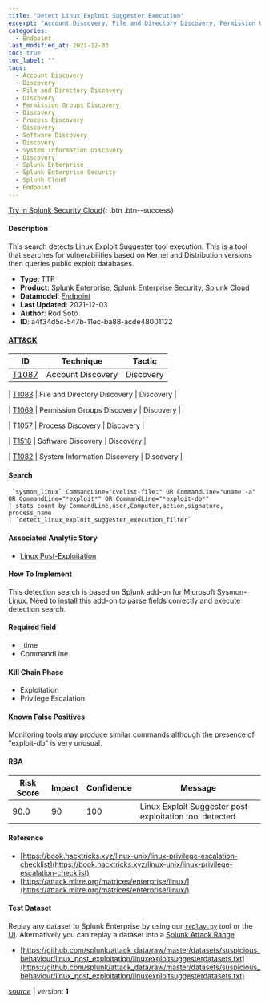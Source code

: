 ```yaml
---
title: "Detect Linux Exploit Suggester Execution"
excerpt: "Account Discovery, File and Directory Discovery, Permission Groups Discovery, Process Discovery, Software Discovery, System Information Discovery"
categories:
  - Endpoint
last_modified_at: 2021-12-03
toc: true
toc_label: ""
tags:
  - Account Discovery
  - Discovery
  - File and Directory Discovery
  - Discovery
  - Permission Groups Discovery
  - Discovery
  - Process Discovery
  - Discovery
  - Software Discovery
  - Discovery
  - System Information Discovery
  - Discovery
  - Splunk Enterprise
  - Splunk Enterprise Security
  - Splunk Cloud
  - Endpoint
---
```




[Try in Splunk Security Cloud](https://www.splunk.com/en_us/cyber-security.html){: .btn .btn--success}

#### Description

This search detects Linux Exploit Suggester tool execution. This is a tool that searches for vulnerabilities based on Kernel and Distribution versions then queries public exploit databases.

- **Type**: TTP
- **Product**: Splunk Enterprise, Splunk Enterprise Security, Splunk Cloud
- **Datamodel**: [Endpoint](https://docs.splunk.com/Documentation/CIM/latest/User/Endpoint)
- **Last Updated**: 2021-12-03
- **Author**: Rod Soto
- **ID**: a4f34d5c-547b-11ec-ba88-acde48001122


#### [ATT&CK](https://attack.mitre.org/)

| ID          | Technique   | Tactic         |
| ----------- | ----------- |--------------- |
| [T1087](https://attack.mitre.org/techniques/T1087/) | Account Discovery | Discovery |

| [T1083](https://attack.mitre.org/techniques/T1083/) | File and Directory Discovery | Discovery |

| [T1069](https://attack.mitre.org/techniques/T1069/) | Permission Groups Discovery | Discovery |

| [T1057](https://attack.mitre.org/techniques/T1057/) | Process Discovery | Discovery |

| [T1518](https://attack.mitre.org/techniques/T1518/) | Software Discovery | Discovery |

| [T1082](https://attack.mitre.org/techniques/T1082/) | System Information Discovery | Discovery |

#### Search

```
 `sysmon_linux` CommandLine="cvelist-file:" OR CommandLine="uname -a" OR CommandLine="*exploit*" OR CommandLine="*exploit-db*"  
| stats count by CommandLine,user,Computer,action,signature, process_name 
| `detect_linux_exploit_suggester_execution_filter`
```

#### Associated Analytic Story
* [Linux Post-Exploitation](/stories/linux_post-exploitation)


#### How To Implement
This detection search is based on Splunk add-on for Microsoft Sysmon-Linux. Need to install this add-on to parse fields correctly and execute detection search.

#### Required field
* _time
* CommandLine


#### Kill Chain Phase
* Exploitation
* Privilege Escalation


#### Known False Positives
Monitoring tools may produce similar commands although the presence of &#34;exploit-db&#34; is very unusual.


#### RBA

| Risk Score  | Impact      | Confidence   | Message      |
| ----------- | ----------- |--------------|--------------|
| 90.0 | 90 | 100 | Linux Exploit Suggester post exploitation tool detected. |




#### Reference

* [https://book.hacktricks.xyz/linux-unix/linux-privilege-escalation-checklist](https://book.hacktricks.xyz/linux-unix/linux-privilege-escalation-checklist)
* [https://attack.mitre.org/matrices/enterprise/linux/](https://attack.mitre.org/matrices/enterprise/linux/)



#### Test Dataset
Replay any dataset to Splunk Enterprise by using our [`replay.py`](https://github.com/splunk/attack_data#using-replaypy) tool or the [UI](https://github.com/splunk/attack_data#using-ui).
Alternatively you can replay a dataset into a [Splunk Attack Range](https://github.com/splunk/attack_range#replay-dumps-into-attack-range-splunk-server)

* [https://github.com/splunk/attack_data/raw/master/datasets/suspicious_behaviour/linux_post_exploitation/linuxexploitsuggesterdatasets.txt](https://github.com/splunk/attack_data/raw/master/datasets/suspicious_behaviour/linux_post_exploitation/linuxexploitsuggesterdatasets.txt)



[*source*](https://github.com/splunk/security_content/tree/develop/detections/endpoint/detect_linux_exploit_suggester_execution.yml) \| *version*: **1**